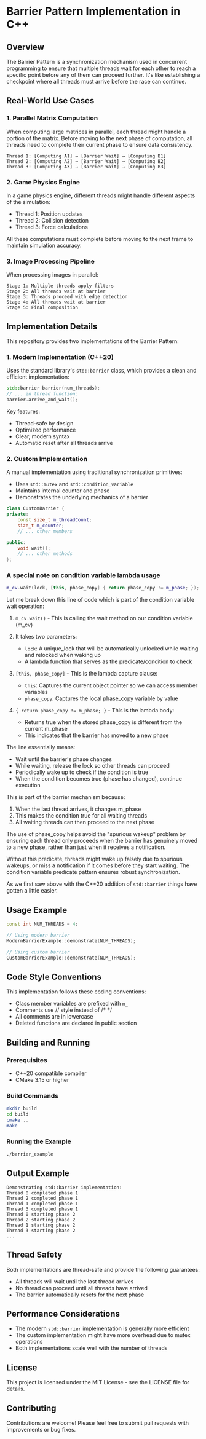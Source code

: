 # Barrier Pattern Implementation in C++

## Overview
The Barrier Pattern is a synchronization mechanism used in concurrent programming to ensure that multiple threads wait for each other to reach a specific point before any of them can proceed further. It's like establishing a checkpoint where all threads must arrive before the race can continue.

## Real-World Use Cases

### 1. Parallel Matrix Computation
When computing large matrices in parallel, each thread might handle a portion of the matrix. Before moving to the next phase of computation, all threads need to complete their current phase to ensure data consistency.

```
Thread 1: [Computing A1] → [Barrier Wait] → [Computing B1]
Thread 2: [Computing A2] → [Barrier Wait] → [Computing B2]
Thread 3: [Computing A3] → [Barrier Wait] → [Computing B3]
```

### 2. Game Physics Engine
In a game physics engine, different threads might handle different aspects of the simulation:
- Thread 1: Position updates
- Thread 2: Collision detection
- Thread 3: Force calculations

All these computations must complete before moving to the next frame to maintain simulation accuracy.

### 3. Image Processing Pipeline
When processing images in parallel:
```
Stage 1: Multiple threads apply filters
Stage 2: All threads wait at barrier
Stage 3: Threads proceed with edge detection
Stage 4: All threads wait at barrier
Stage 5: Final composition
```

## Implementation Details

This repository provides two implementations of the Barrier Pattern:

### 1. Modern Implementation (C++20)
Uses the standard library's `std::barrier` class, which provides a clean and efficient implementation:

```cpp
std::barrier barrier(num_threads);
// ... in thread function:
barrier.arrive_and_wait();
```

Key features:
- Thread-safe by design
- Optimized performance
- Clear, modern syntax
- Automatic reset after all threads arrive

### 2. Custom Implementation
A manual implementation using traditional synchronization primitives:
- Uses `std::mutex` and `std::condition_variable`
- Maintains internal counter and phase
- Demonstrates the underlying mechanics of a barrier

```cpp
class CustomBarrier {
private:
    const size_t m_threadCount;
    size_t m_counter;
    // ... other members

public:
    void wait();
    // ... other methods
};
```

### A special note on condition variable lambda usage

```cpp
m_cv.wait(lock, [this, phase_copy] { return phase_copy != m_phase; });
```
Let me break down this line of code which is part of the condition variable wait operation:

1. `m_cv.wait()` - This is calling the wait method on our condition variable (m_cv)

2. It takes two parameters:
    - `lock`: A unique_lock that will be automatically unlocked while waiting and relocked when waking up
    - A lambda function that serves as the predicate/condition to check

3. `[this, phase_copy]` - This is the lambda capture clause:
    - `this`: Captures the current object pointer so we can access member variables
    - `phase_copy`: Captures the local phase_copy variable by value

4. `{ return phase_copy != m_phase; }` - This is the lambda body:
    - Returns true when the stored phase_copy is different from the current m_phase
    - This indicates that the barrier has moved to a new phase

The line essentially means:
- Wait until the barrier's phase changes
- While waiting, release the lock so other threads can proceed
- Periodically wake up to check if the condition is true
- When the condition becomes true (phase has changed), continue execution

This is part of the barrier mechanism because:
1. When the last thread arrives, it changes m_phase
2. This makes the condition true for all waiting threads
3. All waiting threads can then proceed to the next phase

The use of phase_copy helps avoid the "spurious wakeup" problem by ensuring each thread only proceeds when the barrier has genuinely moved to a new phase, rather than just when it receives a notification.

Without this predicate, threads might wake up falsely due to spurious wakeups, or miss a notification if it comes before they start waiting. The condition variable predicate pattern ensures robust synchronization.

As we first saw above with the C++20 addition of `std::barrier` things have gotten a little easier.

## Usage Example

```cpp
const int NUM_THREADS = 4;

// Using modern barrier
ModernBarrierExample::demonstrate(NUM_THREADS);

// Using custom barrier
CustomBarrierExample::demonstrate(NUM_THREADS);
```

## Code Style Conventions
This implementation follows these coding conventions:
- Class member variables are prefixed with `m_`
- Comments use // style instead of /* */
- All comments are in lowercase
- Deleted functions are declared in public section

## Building and Running

### Prerequisites
- C++20 compatible compiler
- CMake 3.15 or higher

### Build Commands
```bash
mkdir build
cd build
cmake ..
make
```

### Running the Example
```bash
./barrier_example
```

## Output Example
```
Demonstrating std::barrier implementation:
Thread 0 completed phase 1
Thread 2 completed phase 1
Thread 1 completed phase 1
Thread 3 completed phase 1
Thread 0 starting phase 2
Thread 2 starting phase 2
Thread 1 starting phase 2
Thread 3 starting phase 2
...
```

## Thread Safety
Both implementations are thread-safe and provide the following guarantees:
- All threads will wait until the last thread arrives
- No thread can proceed until all threads have arrived
- The barrier automatically resets for the next phase

## Performance Considerations
- The modern `std::barrier` implementation is generally more efficient
- The custom implementation might have more overhead due to mutex operations
- Both implementations scale well with the number of threads

## License
This project is licensed under the MIT License - see the LICENSE file for details.

## Contributing
Contributions are welcome! Please feel free to submit pull requests with improvements or bug fixes.
